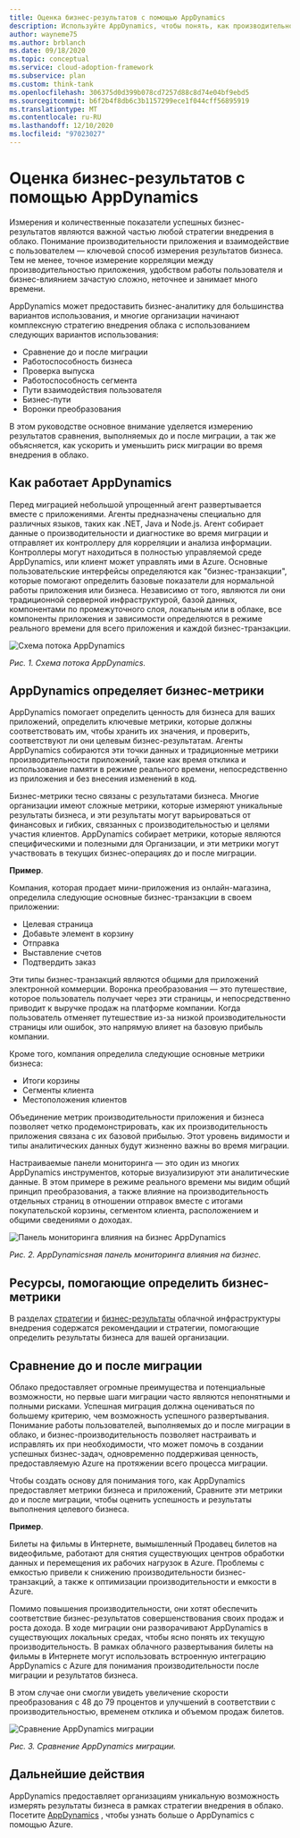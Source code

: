 ```yaml
---
title: Оценка бизнес-результатов с помощью AppDynamics
description: Используйте AppDynamics, чтобы понять, как производительность приложения и взаимодействие с пользователем влияют на результаты бизнеса.
author: wayneme75
ms.author: brblanch
ms.date: 09/18/2020
ms.topic: conceptual
ms.service: cloud-adoption-framework
ms.subservice: plan
ms.custom: think-tank
ms.openlocfilehash: 306375d0d399b078cd7257d88c8d74e04bf9ebd5
ms.sourcegitcommit: b6f2b4f8db6c3b1157299ece1f044cff56895919
ms.translationtype: MT
ms.contentlocale: ru-RU
ms.lasthandoff: 12/10/2020
ms.locfileid: "97023027"
---
```

<!-- docutune:casing "Movie Tickets Online" -->

# <a name="measure-business-outcomes-with-appdynamics"></a>Оценка бизнес-результатов с помощью AppDynamics

Измерения и количественные показатели успешных бизнес-результатов являются важной частью любой стратегии внедрения в облако. Понимание производительности приложения и взаимодействие с пользователем — ключевой способ измерения результатов бизнеса. Тем не менее, точное измерение корреляции между производительностью приложения, удобством работы пользователя и бизнес-влиянием зачастую сложно, неточнее и занимает много времени.

AppDynamics может предоставить бизнес-аналитику для большинства вариантов использования, и многие организации начинают комплексную стратегию внедрения облака с использованием следующих вариантов использования:

- Сравнение до и после миграции
- Работоспособность бизнеса
- Проверка выпуска
- Работоспособность сегмента
- Пути взаимодействия пользователя
- Бизнес-пути
- Воронки преобразования

В этом руководстве основное внимание уделяется измерению результатов сравнения, выполняемых до и после миграции, а так же объясняется, как ускорить и уменьшить риск миграции во время внедрения в облако.

## <a name="how-appdynamics-works"></a>Как работает AppDynamics

Перед миграцией небольшой упрощенный агент развертывается вместе с приложениями. Агенты предназначены специально для различных языков, таких как .NET, Java и Node.js. Агент собирает данные о производительности и диагностике во время миграции и отправляет их контроллеру для корреляции и анализа информации. Контроллеры могут находиться в полностью управляемой среде AppDynamics, или клиент может управлять ими в Azure. Основные пользовательские интерфейсы определяются как "бизнес-транзакции", которые помогают определить базовые показатели для нормальной работы приложения или бизнеса. Независимо от того, являются ли они традиционной серверной инфраструктурой, базой данных, компонентами по промежуточного слоя, локальным или в облаке, все компоненты приложения и зависимости определяются в режиме реального времени для всего приложения и каждой бизнес-транзакции.

![Схема потока AppDynamics](./media/app-dynamics-flow-map.jpg)

_Рис. 1. Схема потока AppDynamics._

## <a name="appdynamics-identifies-business-metrics"></a>AppDynamics определяет бизнес-метрики

AppDynamics помогает определить ценность для бизнеса для ваших приложений, определить ключевые метрики, которые должны соответствовать им, чтобы хранить их значения, и проверить, соответствуют ли они целевым бизнес-результатам. Агенты AppDynamics собираются эти точки данных и традиционные метрики производительности приложений, такие как время отклика и использование памяти в режиме реального времени, непосредственно из приложения и без внесения изменений в код.

Бизнес-метрики тесно связаны с результатами бизнеса. Многие организации имеют сложные метрики, которые измеряют уникальные результаты бизнеса, и эти результаты могут варьироваться от финансовых и гибких, связанных с производительностью и целями участия клиентов. AppDynamics собирает метрики, которые являются специфическими и полезными для Организации, и эти метрики могут участвовать в текущих бизнес-операциях до и после миграции.

**Пример**.

Компания, которая продает мини-приложения из онлайн-магазина, определила следующие основные бизнес-транзакции в своем приложении:

- Целевая страница
- Добавьте элемент в корзину
- Отправка
- Выставление счетов
- Подтвердить заказ

Эти типы бизнес-транзакций являются общими для приложений электронной коммерции. Воронка преобразования — это путешествие, которое пользователь получает через эти страницы, и непосредственно приводит к выручке продаж на платформе компании. Когда пользователь отменяет путешествие из-за низкой производительности страницы или ошибок, это напрямую влияет на базовую прибыль компании.

Кроме того, компания определила следующие основные метрики бизнеса:

- Итоги корзины
- Сегменты клиента
- Местоположения клиентов

Объединение метрик производительности приложения и бизнеса позволяет четко продемонстрировать, как их производительность приложения связана с их базовой прибылью. Этот уровень видимости и типы аналитических данных будут жизненно важны во время миграции.

Настраиваемые панели мониторинга — это один из многих AppDynamics инструментов, которые визуализируют эти аналитические данные. В этом примере в режиме реального времени мы видим общий принцип преобразования, а также влияние на производительность отдельных страниц в отношении отправок вместе с итогами покупательской корзины, сегментом клиента, расположением и общими сведениями о доходах.

![Панель мониторинга влияния на бизнес AppDynamics](./media/app-dynamics-business-impact-dashboard.jpg)

_Рис. 2. AppDynamicsная панель мониторинга влияния на бизнес._

## <a name="resources-to-help-identify-business-metrics"></a>Ресурсы, помогающие определить бизнес-метрики

В разделах [стратегии](../strategy/index.md) и [бизнес-результаты](../strategy/business-outcomes/index.md) облачной инфраструктуры внедрения содержатся рекомендации и стратегии, помогающие определить результаты бизнеса для вашей организации.

## <a name="pre--and-post-migration-comparison"></a>Сравнение до и после миграции

Облако предоставляет огромные преимущества и потенциальные возможности, но первые шаги миграции часто являются непонятными и полными рисками. Успешная миграция должна оцениваться по большему критерию, чем возможность успешного развертывания. Понимание работы пользователей, выполняемых до и после миграции в облако, и бизнес-производительность позволяет настраивать и исправлять их при необходимости, что может помочь в создании успешных бизнес-задач, одновременно поддерживая ценность, предоставляемую Azure на протяжении всего процесса миграции.

Чтобы создать основу для понимания того, как AppDynamics предоставляет метрики бизнеса и приложений, Сравните эти метрики до и после миграции, чтобы оценить успешность и результаты выполнения целевого бизнеса.

**Пример**.

Билеты на фильмы в Интернете, вымышленный Продавец билетов на видеофильме, работают для снятия существующих центров обработки данных и перемещения их рабочих нагрузок в Azure. Проблемы с емкостью привели к снижению производительности бизнес-транзакций, а также к оптимизации производительности и емкости в Azure.

Помимо повышения производительности, они хотят обеспечить соответствие бизнес-результатов совершенствования своих продаж и роста дохода. В ходе миграции они разворачивают AppDynamics в существующих локальных средах, чтобы ясно понять их текущую производительность. В рамках облачного развертывания билеты на фильмы в Интернете могут использовать встроенную интеграцию AppDynamics с Azure для понимания производительности после миграции и результатов бизнеса.

В этом случае они смогли увидеть увеличение скорости преобразования с 48 до 79 процентов и улучшений в соответствии с производительностью, временем отклика и объемом продаж билетов.

![Сравнение AppDynamics миграции](./media/app-dynamics-migration-comparison.jpg)

_Рис. 3. Сравнение AppDynamics миграции._

## <a name="next-steps"></a>Дальнейшие действия

AppDynamics предоставляет организациям уникальную возможность измерять результаты бизнеса в рамках стратегии внедрения в облако. Посетите [AppDynamics](https://www.appdynamics.com/product/infrastructure-monitoring/cloud-monitoring/microsoft-azure) , чтобы узнать больше о AppDynamics с помощью Azure.
